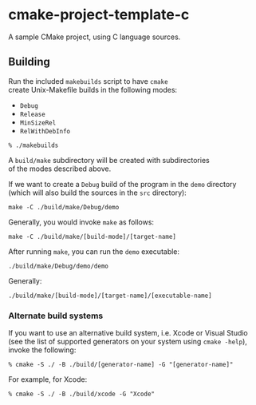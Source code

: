 # cmake-project-template-c
A sample CMake project, using C language sources.

## Building

Run the included `makebuilds` script to have `cmake`<br>
create Unix-Makefile builds in the following modes:
- `Debug`
- `Release`
- `MinSizeRel`
- `RelWithDebInfo`

```
% ./makebuilds
```

A `build/make` subdirectory will be created with subdirectories<br>
of the modes described above. 

If we want to create a `Debug` build of the program in the `demo` directory<br>
(which will also build the sources in the `src` directory):

```
make -C ./build/make/Debug/demo
```

Generally, you would invoke `make` as follows:
```
make -C ./build/make/[build-mode]/[target-name]
```

After running `make`, you can run the `demo` executable:
```
./build/make/Debug/demo/demo
```

Generally:
```
./build/make/[build-mode]/[target-name]/[executable-name]
```

### Alternate build systems


If you want to use an alternative build system, i.e. Xcode or Visual Studio<br>
(see the list of supported generators on your system using `cmake -help`), invoke the following:
```
% cmake -S ./ -B ./build/[generator-name] -G "[generator-name]"
```

For example, for Xcode:
```
% cmake -S ./ -B ./build/xcode -G "Xcode"
```
